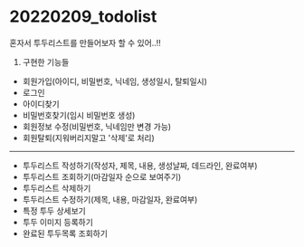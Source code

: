 # 20220209_todolist
혼자서 투두리스트를 만들어보자 할 수 있어..!!

1. 구현한 기능들
  - 회원가입(아이디, 비밀번호, 닉네임, 생성일시, 탈퇴일시)
  - 로그인
  - 아이디찾기
  - 비밀번호찾기(임시 비밀번호 생성)
  - 회원정보 수정(비밀번호, 닉네임만 변경 가능)
  - 회원탈퇴(지워버리지말고 '삭제'로 처리)
---------------
  - 투두리스트 작성하기(작성자, 제목, 내용, 생성날짜, 데드라인, 완료여부)
  - 투두리스트 조회하기(마감일자 순으로 보여주기)
  - 투두리스트 삭제하기
  - 투두리스트 수정하기(제목, 내용, 마감일자, 완료여부)
  - 특정 투두 상세보기
  - 투두 이미지 등록하기
  - 완료된 투두목록 조회하기
